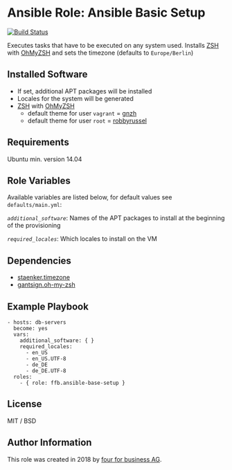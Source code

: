 # Ansible Role: Ansible Basic Setup

[![Build Status](https://api.travis-ci.org/fourforbusiness/ansible-role-basic-setup.svg?branch=master)](https://api.travis-ci.org/fourforbusiness/ansible-role-basic-setup)

Executes tasks that have to be executed on any system used.
Installs [ZSH](https://wiki.ubuntuusers.de/Zsh/) with [OhMyZSH](http://ohmyz.sh/) and sets the timezone (defaults to `Europe/Berlin`)

## Installed Software
- If set, additional APT packages will be installed
- Locales for the system will be generated
- [ZSH](https://wiki.ubuntuusers.de/Zsh/) with [OhMyZSH](http://ohmyz.sh/)
    - default theme for user `vagrant` = [gnzh](https://github.com/robbyrussell/oh-my-zsh/blob/master/themes/gnzh.zsh-theme)
    - default theme for user `root` = [robbyrussel](https://github.com/robbyrussell/oh-my-zsh/blob/master/themes/robbyrussell.zsh-theme)

## Requirements

Ubuntu min. version 14.04

## Role Variables

Available variables are listed below, for default values see `defaults/main.yml`:

*`additional_software`*:
Names of the APT packages to install at the beginning of the provisioning

*`required_locales`*: 
Which locales to install on the VM

## Dependencies

- [staenker.timezone](https://galaxy.ansible.com/staenker/timezone/)
- [gantsign.oh-my-zsh](https://galaxy.ansible.com/gantsign/oh-my-zsh/)

## Example Playbook
    - hosts: db-servers
      become: yes
      vars:
        additional_software: { }
        required_locales:
          - en_US
          - en_US.UTF-8
          - de_DE
          - de_DE.UTF-8
      roles:
        - { role: ffb.ansible-base-setup }
## License

MIT / BSD

## Author Information

This role was created in 2018 by [four for business AG](https://www.4fb.de/).